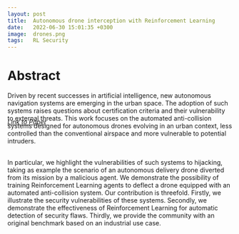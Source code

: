 ```yaml
---
layout: post
title:  Autonomous drone interception with Reinforcement Learning
date:   2022-06-30 15:01:35 +0300
image:  drones.png
tags:   RL Security
---
```


# Abstract

<div class="vertical-line" style="height: 45px;">
<p style="text-align:justify">

Driven by recent successes in artificial intelligence, new autonomous navigation
systems are emerging in the urban space. The adoption of such systems raises questions
about certification criteria and their vulnerability to external threats. This work focuses on the
automated anti-collision systems designed for autonomous drones evolving in an urban context,
less controlled than the conventional airspace and more vulnerable to potential intruders.<br><br>

In particular, we highlight the vulnerabilities of such systems to hijacking, taking as example the
scenario of an autonomous delivery drone diverted from its mission by a malicious agent.
We demonstrate the possibility of training Reinforcement Learning agents to deflect a drone
equipped with an automated anti-collision system. Our contribution is threefold. Firstly, we
illustrate the security vulnerabilities of these systems. Secondly, we demonstrate the effectiveness
of Reinforcement Learning for automatic detection of security flaws. Thirdly, we provide
the community with an original benchmark based on an industrial use case.<br><br>
</p>
</div>

<i><a href="https://arxiv.org/abs/2106.14421">Link to Paper</a></i>